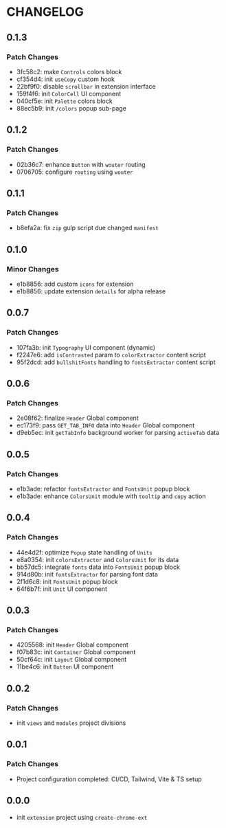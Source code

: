 # CHANGELOG

## 0.1.3

### Patch Changes

- 3fc58c2: make `Controls` colors block
- cf354d4: init `useCopy` custom hook
- 22bf9f0: disable `scrollbar` in extension interface
- 159f4f6: init `ColorCell` UI component
- 040cf5e: init `Palette` colors block
- 88ec5b9: init `/colors` popup sub-page

## 0.1.2

### Patch Changes

- 02b36c7: enhance `Button` with `wouter` routing
- 0706705: configure `routing` using `wouter`

## 0.1.1

### Patch Changes

- b8efa2a: fix `zip` gulp script due changed `manifest`

## 0.1.0

### Minor Changes

- e1b8856: add custom `icons` for extension
- e1b8856: update extension `details` for alpha release

## 0.0.7

### Patch Changes

- 107fa3b: init `Typography` UI component (dynamic)
- f2247e6: add `isContrasted` param to `colorExtractor` content script
- 95f2dcd: add `bullshitFonts` handling to `fontsExtractor` content script

## 0.0.6

### Patch Changes

- 2e08f62: finalize `Header` Global component
- ec173f9: pass `GET_TAB_INFO` data into `Header` Global component
- d9eb5ec: init `getTabInfo` background worker for parsing `activeTab` data

## 0.0.5

### Patch Changes

- e1b3ade: refactor `fontsExtractor` and `FontsUnit` popup block
- e1b3ade: enhance `ColorsUnit` module with `tooltip` and `copy` action

## 0.0.4

### Patch Changes

- 44e4d2f: optimize `Popup` state handling of `Units`
- e8a0354: init `colorsExtractor` and `ColorsUnit` for its data
- bb57dc5: integrate `fonts` data into `FontsUnit` popup block
- 914d80b: init `fontsExtractor` for parsing font data
- 2f1d6c8: init `FontsUnit` popup block
- 64f6b7f: init `Unit` UI component

## 0.0.3

### Patch Changes

- 4205568: init `Header` Global component
- f07b83c: init `Container` Global component
- 50cf64c: init `Layout` Global component
- 11be4c6: init `Button` UI component

## 0.0.2

### Patch Changes

- init `views` and `modules` project divisions

## 0.0.1

### Patch Changes

- Project configuration completed: CI/CD, Tailwind, Vite & TS setup

## 0.0.0

- init `extension` project using `create-chrome-ext`
